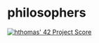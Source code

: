 # philosophers

[![hthomas' 42 Project Score](https://badge42.herokuapp.com/api/project/hthomas/philosophers)](https://github.com/JaeSeoKim/badge42)

